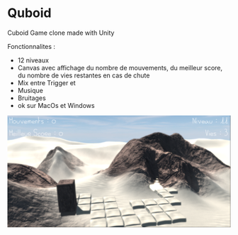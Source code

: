 # Quboid
 Cuboid Game clone made with Unity

Fonctionnalites :
- 12 niveaux
- Canvas avec affichage du nombre de mouvements, du meilleur score, du nombre de vies restantes en cas de chute
- Mix entre Trigger et 
- Musique
- Bruitages
- ok sur MacOs et Windows

<img src="Capture.png" width="640">
